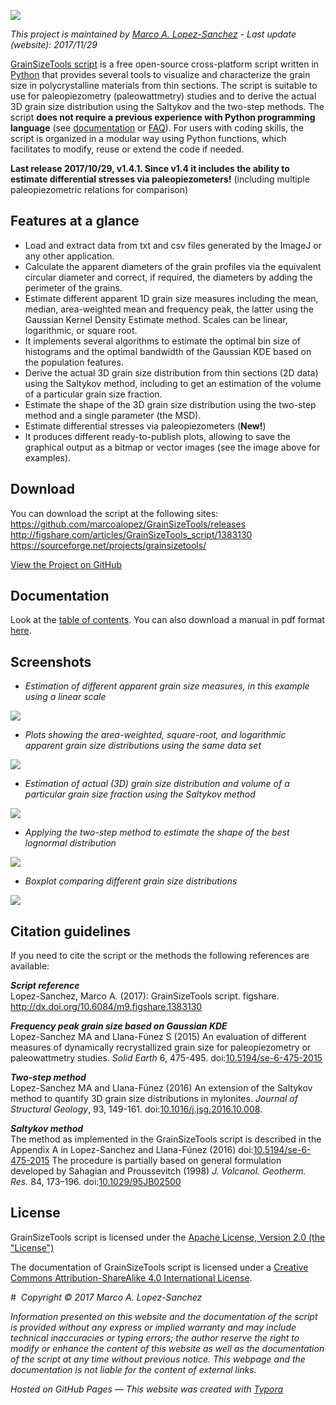 ![](https://raw.githubusercontent.com/marcoalopez/GrainSizeTools/master/FIGURES/new_header.png)

*This project is maintained by [Marco A. Lopez-Sanchez](https://marcoalopez.github.io/) - Last update (website): 2017/11/29*  

[GrainSizeTools script](http://marcoalopez.github.io/GrainSizeTools/) is a free open-source cross-platform script written in [Python](https://www.python.org/) that provides several tools to visualize and characterize the grain size in polycrystalline materials from thin sections. The script is suitable to use for paleopiezometry (paleowattmetry) studies and to derive the actual 3D grain size distribution using the Saltykov and the two-step methods. The script **does not require a previous experience with Python programming language** (see [documentation](https://github.com/marcoalopez/GrainSizeTools/blob/master/DOCS/tableOfContents.md) or [FAQ](https://github.com/marcoalopez/GrainSizeTools/blob/master/DOCS/FAQ.md)). For users with coding skills, the script is organized in a modular way using Python functions, which facilitates to modify, reuse or extend the code if needed.

**Last release 2017/10/29, v1.4.1. Since v1.4 it includes the ability to estimate differential stresses via paleopiezometers!** (including multiple paleopiezometric relations for comparison)

## Features at a glance

- Load and extract data from txt and csv files generated by the ImageJ or any other application.
- Calculate the apparent diameters of the grain profiles via the equivalent circular diameter and correct, if required, the diameters by adding the perimeter of the grains.
- Estimate different apparent 1D grain size measures including the mean, median, area-weighted mean and frequency peak, the latter using the Gaussian Kernel Density Estimate method. Scales can be linear, logarithmic, or square root.
- It implements several algorithms to estimate the optimal bin size of histograms and the optimal bandwidth of the Gaussian KDE based on the population features.
- Derive the actual 3D grain size distribution from thin sections (2D data) using the Saltykov method, including to get an estimation of the volume of a particular grain size fraction.
- Estimate the shape of the 3D grain size distribution using the two-step method and a single parameter (the MSD).
- Estimate differential stresses via paleopiezometers (**New!**)
- It produces different ready-to-publish plots, allowing to save the graphical output as a bitmap or vector images (see the image above for examples).

## Download

You can download the script at the following sites:  
https://github.com/marcoalopez/GrainSizeTools/releases  
http://figshare.com/articles/GrainSizeTools_script/1383130  
https://sourceforge.net/projects/grainsizetools/

[View the Project on GitHub](https://github.com/marcoalopez/GrainSizeTools)

## Documentation

Look at the [table of contents](https://github.com/marcoalopez/GrainSizeTools/blob/master/DOCS/tableOfContents.md). You can also download a manual in pdf format [here](http://figshare.com/articles/GrainSizeTools_script_manual/1371025).

## Screenshots

- *Estimation of different apparent grain size measures, in this example using a linear scale*  

![](https://raw.githubusercontent.com/marcoalopez/GrainSizeTools/master/FIGURES/readme01.png)  

- *Plots showing the area-weighted, square-root, and logarithmic apparent grain size distributions using the same data set*  

![](https://raw.githubusercontent.com/marcoalopez/GrainSizeTools/master/FIGURES/readme02.png)  

- *Estimation of actual (3D) grain size distribution and volume of a particular grain size fraction using the Saltykov method*  

![](https://raw.githubusercontent.com/marcoalopez/GrainSizeTools/master/FIGURES/readme03.png)  

- *Applying the two-step method to estimate the shape of the best lognormal distribution*  

![](https://raw.githubusercontent.com/marcoalopez/GrainSizeTools/master/FIGURES/readme04.png)  

- *Boxplot comparing different grain size distributions*

![](https://raw.githubusercontent.com/marcoalopez/GrainSizeTools/master/FIGURES/readme05.png)  

## Citation guidelines

If you need to cite the script or the methods the following references are available:

***Script reference***   
Lopez-Sanchez, Marco A. (2017): GrainSizeTools script. figshare. http://dx.doi.org/10.6084/m9.figshare.1383130

***Frequency peak grain size based on Gaussian KDE***  
Lopez-Sanchez MA and Llana-Fúnez S (2015) An evaluation of different measures of dynamically recrystallized grain size for paleopiezometry or paleowattmetry studies. *Solid Earth* 6, 475-495. doi:[10.5194/se-6-475-2015](http://dx.doi.org/10.5194/se-6-475-2015)

***Two-step method***  
Lopez-Sanchez MA and Llana-Fúnez (2016) An extension of the Saltykov method to quantify 3D grain size distributions in mylonites. *Journal of Structural Geology*, 93, 149-161. doi:[10.1016/j.jsg.2016.10.008](http://dx.doi.org/10.1016/j.jsg.2016.10.008).

***Saltykov method***  
The method as implemented in the GrainSizeTools script is described in the Appendix A in Lopez-Sanchez and Llana-Fúnez (2016) doi:[10.5194/se-6-475-2015](http://dx.doi.org/10.5194/se-6-475-2015)
The procedure is partially based on general formulation developed by Sahagian and Proussevitch (1998) *J. Volcanol. Geotherm. Res.* 84, 173–196. doi:[10.1029/95JB02500](http://dx.doi.org/10.1016/S0377-0273(98)00043-2)

## License

GrainSizeTools script is licensed under the [Apache License, Version 2.0 (the "License")](http://www.apache.org/licenses/LICENSE-2.0)

The documentation of GrainSizeTools script is licensed under a [Creative Commons Attribution-ShareAlike 4.0 International License](http://creativecommons.org/licenses/by-sa/4.0/).  

# 
*Copyright © 2017 Marco A. Lopez-Sanchez*  

*Information presented on this website and the documentation of the script is provided without any express or implied warranty and may include technical inaccuracies or typing errors; the author reserve the right to modify or enhance the content of this website as well as the documentation of the script at any time without previous notice. This webpage and the documentation is not liable for the content of external links.*  

*Hosted on GitHub Pages — This website was created with [Typora](https://typora.io/)*  